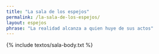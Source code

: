 ```yaml
---
title: "La sala de los espejos"
permalink: /la-sala-de-los-espejos/
layout: espejos
phrase: "La realidad alcanza a quien huye de sus actos"
---
```


{% include textos/sala-body.txt %}
